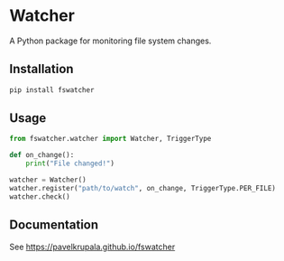 # Watcher

A Python package for monitoring file system changes.

## Installation
```bash
pip install fswatcher
```

## Usage

```python
from fswatcher.watcher import Watcher, TriggerType

def on_change():
    print("File changed!")

watcher = Watcher()
watcher.register("path/to/watch", on_change, TriggerType.PER_FILE)
watcher.check()
```

## Documentation

See https://pavelkrupala.github.io/fswatcher